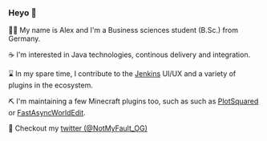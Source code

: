 ### Heyo :wave:

🧑‍🎓 My name is Alex and I'm a Business sciences student (B.Sc.) from Germany.    

☕ I'm interested in Java technologies, continous delivery and integration.  

⌛ In my spare time, I contribute to the [Jenkins](https://github.com/jenkinsci/jenkins) UI/UX and a variety of plugins in the ecosystem.    

⛏️ I'm maintaining a few Minecraft plugins too, such as such as [PlotSquared](https://github.com/IntellectualSites/PlotSquared) or [FastAsyncWorldEdit](https://github.com/IntellectualSites/FastAsyncWorldEdit).   

💬 Checkout my [twitter (@NotMyFault_OG)](https://twitter.com/NotMyFault_OG) 
